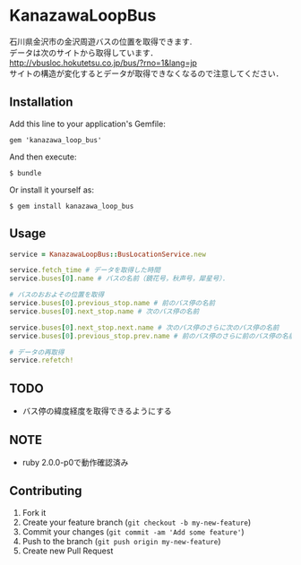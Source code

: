 # KanazawaLoopBus

石川県金沢市の金沢周遊バスの位置を取得できます.  
データは次のサイトから取得しています． http://vbusloc.hokutetsu.co.jp/bus/?rno=1&lang=jp  
サイトの構造が変化するとデータが取得できなくなるので注意してください．

## Installation

Add this line to your application's Gemfile:

    gem 'kanazawa_loop_bus'

And then execute:

    $ bundle

Or install it yourself as:

    $ gem install kanazawa_loop_bus

## Usage

```ruby
service = KanazawaLoopBus::BusLocationService.new

service.fetch_time # データを取得した時間
service.buses[0].name # バスの名前（鏡花号，秋声号，犀星号）．

# バスのおおよその位置を取得
service.buses[0].previous_stop.name # 前のバス停の名前
service.buses[0].next_stop.name # 次のバス停の名前

service.buses[0].next_stop.next.name # 次のバス停のさらに次のバス停の名前
service.buses[0].previous_stop.prev.name # 前のバス停のさらに前のバス停の名前

# データの再取得
service.refetch!
```

## TODO
- バス停の緯度経度を取得できるようにする

## NOTE
- ruby 2.0.0-p0で動作確認済み

## Contributing

1. Fork it
2. Create your feature branch (`git checkout -b my-new-feature`)
3. Commit your changes (`git commit -am 'Add some feature'`)
4. Push to the branch (`git push origin my-new-feature`)
5. Create new Pull Request
